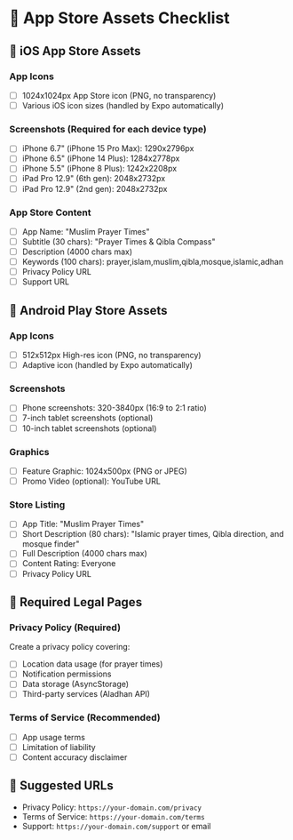 # 📱 App Store Assets Checklist

## 🍎 iOS App Store Assets

### App Icons
- [ ] 1024x1024px App Store icon (PNG, no transparency)
- [ ] Various iOS icon sizes (handled by Expo automatically)

### Screenshots (Required for each device type)
- [ ] iPhone 6.7" (iPhone 15 Pro Max): 1290x2796px
- [ ] iPhone 6.5" (iPhone 14 Plus): 1284x2778px  
- [ ] iPhone 5.5" (iPhone 8 Plus): 1242x2208px
- [ ] iPad Pro 12.9" (6th gen): 2048x2732px
- [ ] iPad Pro 12.9" (2nd gen): 2048x2732px

### App Store Content
- [ ] App Name: "Muslim Prayer Times"
- [ ] Subtitle (30 chars): "Prayer Times & Qibla Compass"
- [ ] Description (4000 chars max)
- [ ] Keywords (100 chars): prayer,islam,muslim,qibla,mosque,islamic,adhan
- [ ] Privacy Policy URL
- [ ] Support URL

## 🤖 Android Play Store Assets

### App Icons
- [ ] 512x512px High-res icon (PNG, no transparency)
- [ ] Adaptive icon (handled by Expo automatically)

### Screenshots
- [ ] Phone screenshots: 320-3840px (16:9 to 2:1 ratio)
- [ ] 7-inch tablet screenshots (optional)
- [ ] 10-inch tablet screenshots (optional)

### Graphics
- [ ] Feature Graphic: 1024x500px (PNG or JPEG)
- [ ] Promo Video (optional): YouTube URL

### Store Listing
- [ ] App Title: "Muslim Prayer Times"
- [ ] Short Description (80 chars): "Islamic prayer times, Qibla direction, and mosque finder"
- [ ] Full Description (4000 chars max)
- [ ] Content Rating: Everyone
- [ ] Privacy Policy URL

## 📄 Required Legal Pages

### Privacy Policy (Required)
Create a privacy policy covering:
- [ ] Location data usage (for prayer times)
- [ ] Notification permissions
- [ ] Data storage (AsyncStorage)
- [ ] Third-party services (Aladhan API)

### Terms of Service (Recommended)
- [ ] App usage terms
- [ ] Limitation of liability
- [ ] Content accuracy disclaimer

## 🔗 Suggested URLs
- Privacy Policy: `https://your-domain.com/privacy`
- Terms of Service: `https://your-domain.com/terms`
- Support: `https://your-domain.com/support` or email
